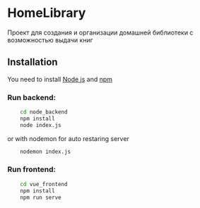 # HomeLibrary
Проект для создания и организации домашней библиотеки с возможностью выдачи книг

## Installation
You need to install [Node js](https://nodejs.org/en/download/) and [npm](https://www.npmjs.com/get-npm)

### Run backend:
```bash
    cd node_backend
    npm install
    node index.js
```
or with nodemon for auto restaring server
```bash
    nodemon index.js
```

### Run frontend:
```bash
    cd vue_frontend
    npm install
    npm run serve
```

